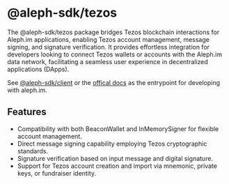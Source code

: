 # @aleph-sdk/tezos
The @aleph-sdk/tezos package bridges Tezos blockchain interactions for Aleph.im applications, enabling Tezos account management, message signing, and signature verification.
It provides effortless integration for developers looking to connect Tezos wallets or accounts with the Aleph.im data network, facilitating a seamless user experience in decentralized applications (DApps).

See [@aleph-sdk/client](https://npmjs.com/package/@aleph-sdk/client) or the [offical docs](https://docs.aleph.im) as the entrypoint for developing with aleph.im.

## Features
- Compatibility with both BeaconWallet and InMemorySigner for flexible account management.
- Direct message signing capability employing Tezos cryptographic standards.
- Signature verification based on input message and digital signature.
- Support for Tezos account creation and import via mnemonic, private keys, or fundraiser identity.
